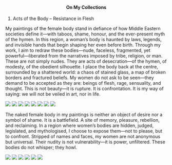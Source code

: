 <center><h4>On My Collections</h4></center>

1. Acts of the Body – Resistance in Flesh
   
My paintings of the female body stand in defiance of how Middle Eastern societies define it—with taboos, shame, honour, and the ever-present myth of the hymen. In this region, a woman’s body is haunted by laws, legends, and invisible hands that begin shaping her even before birth. Through my work, I aim to redraw these bodies—nude, faceless, fragmented, yet powerful—liberated from the narratives imposed by tribe, religion, or man.
These are not simply nudes. They are acts of desecration—of the hymen, of modesty, of the obedient silhouette. I place the body back at the centre, surrounded by a shattered world: a chaos of stained glass, a map of broken borders and fractured beliefs. My women do not ask to be seen—they demand to be accepted as they are: beings of flesh, rage, sensuality, and thought. This is not beauty—it is rupture. It is confrontation. It is my way of saying: we will not be veiled in art, nor in life.

![](1.jpeg)
![](2.jpeg)
![](3.jpeg)
![](4.jpeg)
![](5.jpeg)
![](6.jpeg)
![](7.jpeg)
![](8.jpeg)

The naked female body in my paintings is neither an object of desire nor a symbol of shame. It is a battlefield. A site of memory, pleasure, rebellion, and reclaiming. In a region where women’s bodies are hidden, judged, legislated, and mythologised, I choose to expose them—not to please, but to confront. Stripped of names and faces, my women are not anonymous but universal. Their nudity is not vulnerability—it is power, unfiltered. These bodies do not whisper; they howl.

![](9.jpeg)
![](10.jpeg)
![](11.jpeg)
![](12.jpeg)
![](13.jpeg)
![](14.jpeg)


